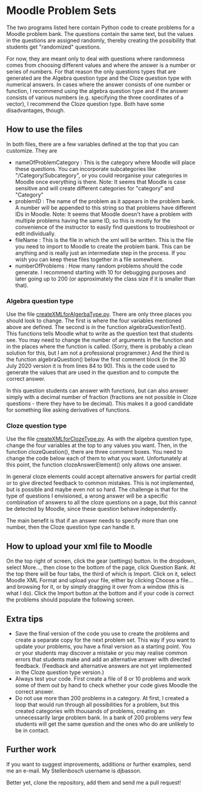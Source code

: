 # Moodle Problem Sets

The two programs listed here contain Python code to create problems for a Moodle problem bank. The questions contain the same text, but the values in the questions are assigned randomly, thereby creating the possibility that students get "randomized" questions.

For now, they are meant only to deal with questions where randomness comes from choosing different values and where the answer is a number or series of numbers. For that reason the only questions types that are generated are the Algebra question type and the Cloze question type with numerical answers. In cases where the answer consists of one number or function, I recommend using the algebra question type and if the answer consists of various numbers (e.g. specifying the three coordinates of a vector), I recommend the Cloze question type. Both have some disadvantages, though.

## How to use the files

In both files, there are a few variables defined at the top that you can customize. They are
* nameOfProblemCategory : This is the category where Moodle will place these questions. You can incorporate subcategories like "/Category/Subcategory", or you could reorganise your categories in Moodle once everything is there. Note: It seems that Moodle is case sensitive and will create different categories for "category" and "Category"
* problemID : The name of the problem as it appears in the problem bank. A number will be appended to this string so that problems have different IDs in Moodle. Note: It seems that Moodle doesn't have a problem with multiple problems having the same ID, so this is mostly for the convenience of the instructor to easily find questions to troubleshoot or edit individually.
* fileName : This is the file in which the xml will be written. This is the file you need to import to Moodle to create the problem bank. This can be anything and is really just an intermediate step in the process. If you wish you can keep these files together in a file somewhere.
* numberOfProblems : How many random problems should the code generate. I recommend starting with 10 for debugging purposes and later going up to 200 (or approximately the class size if it is smaller than that).

### Algebra question type

Use the file [createXMLforAlgerbaType.py](https://github.com/djbasson/moodleProblemSets/blob/master/createXMLforAlgebraType.py). There are only three places you should look to change. The first is where the four variables mentioned above are defined. The second is in the function algebraQuestionText(). This functions tells Moodle what to write as the question text that students see. You may need to change the number of arguments in the function and in the places where the function is called. (Sorry, there is probably a clean solution for this, but I am not a professional programmer.) And the third is the function algebraQuestion() below the first comment block (in the 30 July 2020 version it is from lines 84 to 90). This is the code used to generate the values that are used in the question and to compute the correct answer. 

In this question students can answer with functions, but can also answer simply with a decimal number of fraction (fractions are not possible in Cloze questions - there they have to be decimal). This makes it a good candidate for something like asking derivatives of functions.

### Cloze question type

Use the file [createXMLforClozeType.py](https://github.com/djbasson/moodleProblemSets/blob/master/createXMLforClozeType.py). As with the algebra question type, change the four variables at the top to any values you want. Then, in the function clozeQuestion(), there are three comment boxes. You need to change the code below each of them to what you want. Unfortunately at this point, the function clozeAnswerElement() only allows one answer. 

In general cloze elements could accept alternative answers for partial credit or to give directed feedback to common mistakes. This is not implemented, but is possible and maybe even not so hard. The challenge is that for the type of questions I envisioned, a wrong answer will be a specific combination of answers to all the cloze questions on a page, but this cannot be detected by Moodle, since these question behave independently.

The main benefit is that if an answer needs to specify more than one number, then the Cloze question type can handle it.

## How to upload your xml file to Moodle

On the top right of screen, click the gear (settings) button. In the dropdown, select More..., then close to the bottom of the page, click Question Bank. At the top there will be four tabs, the third of which is Import. Click on it, select Moodle XML Format and upload your file, either by clicking Choose a file... and browsing for it, or by simply dragging it over from a window (this is what I do). Click the Import button at the bottom and if your code is correct the problems should populate the following screen.

## Extra tips

* Save the final version of the code you use to create the problems and create a separate copy for the next problem set. This way if you want to update your problems, you have a final version as a starting point. You or your students may discover a mistake or you may realise common errors that students make and add an alternative answer with directed feedback. (Feedback and alternative answers are not yet implemented in the Cloze question type version.)
* Always test your code. First create a file of 8 or 10 problems and work some of them out by hand to check whether your code gives Moodle the correct answer.
* Do not use more than 200 problems in a category. At first, I created a loop that would run through all possibilities for a problem, but this created categories with thousands of problems, creating an unnecessarily large problem bank. In a bank of 200 problems very few students will get the same question and the ones who do are unlikely to be in contact.

## Further work

If you want to suggest improvements, additions or further examples, send me an e-mail. My Stellenbosch username is djbasson. 

Better yet, clone the repository, add them and send me a pull request!
